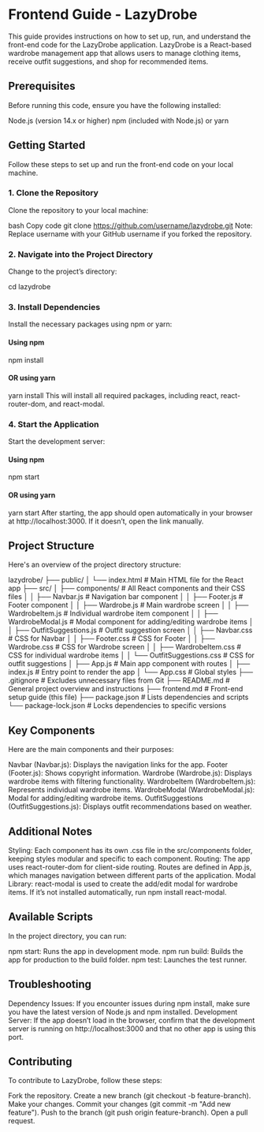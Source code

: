 # Frontend Guide - LazyDrobe
This guide provides instructions on how to set up, run, and understand the front-end code for the LazyDrobe application. LazyDrobe is a React-based wardrobe management app that allows users to manage clothing items, receive outfit suggestions, and shop for recommended items.

## Prerequisites
Before running this code, ensure you have the following installed:

Node.js (version 14.x or higher)
npm (included with Node.js) or yarn

## Getting Started
Follow these steps to set up and run the front-end code on your local machine.

### 1. Clone the Repository
Clone the repository to your local machine:

bash
Copy code
git clone https://github.com/username/lazydrobe.git
Note: Replace username with your GitHub username if you forked the repository.

### 2. Navigate into the Project Directory
Change to the project’s directory:


cd lazydrobe

### 3. Install Dependencies
Install the necessary packages using npm or yarn:


#### Using npm
npm install

#### OR using yarn
yarn install
This will install all required packages, including react, react-router-dom, and react-modal.

### 4. Start the Application
Start the development server:

#### Using npm
npm start

#### OR using yarn
yarn start
After starting, the app should open automatically in your browser at http://localhost:3000. If it doesn’t, open the link manually.

## Project Structure
Here's an overview of the project directory structure:

lazydrobe/
├── public/
│   └── index.html               # Main HTML file for the React app
├── src/
│   ├── components/              # All React components and their CSS files
│   │   ├── Navbar.js            # Navigation bar component
│   │   ├── Footer.js            # Footer component
│   │   ├── Wardrobe.js          # Main wardrobe screen
│   │   ├── WardrobeItem.js      # Individual wardrobe item component
│   │   ├── WardrobeModal.js     # Modal component for adding/editing wardrobe items
│   │   ├── OutfitSuggestions.js # Outfit suggestion screen
│   │   ├── Navbar.css           # CSS for Navbar
│   │   ├── Footer.css           # CSS for Footer
│   │   ├── Wardrobe.css         # CSS for Wardrobe screen
│   │   ├── WardrobeItem.css     # CSS for individual wardrobe items
│   │   └── OutfitSuggestions.css # CSS for outfit suggestions
│   ├── App.js                   # Main app component with routes
│   ├── index.js                 # Entry point to render the app
│   └── App.css                  # Global styles
├── .gitignore                   # Excludes unnecessary files from Git
├── README.md                    # General project overview and instructions
├── frontend.md                  # Front-end setup guide (this file)
├── package.json                 # Lists dependencies and scripts
└── package-lock.json            # Locks dependencies to specific versions

## Key Components
Here are the main components and their purposes:

Navbar (Navbar.js): Displays the navigation links for the app.
Footer (Footer.js): Shows copyright information.
Wardrobe (Wardrobe.js): Displays wardrobe items with filtering functionality.
WardrobeItem (WardrobeItem.js): Represents individual wardrobe items.
WardrobeModal (WardrobeModal.js): Modal for adding/editing wardrobe items.
OutfitSuggestions (OutfitSuggestions.js): Displays outfit recommendations based on weather.

## Additional Notes
Styling: Each component has its own .css file in the src/components folder, keeping styles modular and specific to each component.
Routing: The app uses react-router-dom for client-side routing. Routes are defined in App.js, which manages navigation between different parts of the application.
Modal Library: react-modal is used to create the add/edit modal for wardrobe items. If it’s not installed automatically, run npm install react-modal.

## Available Scripts
In the project directory, you can run:

npm start: Runs the app in development mode.
npm run build: Builds the app for production to the build folder.
npm test: Launches the test runner.

## Troubleshooting
Dependency Issues: If you encounter issues during npm install, make sure you have the latest version of Node.js and npm installed.
Development Server: If the app doesn’t load in the browser, confirm that the development server is running on http://localhost:3000 and that no other app is using this port.

## Contributing
To contribute to LazyDrobe, follow these steps:

Fork the repository.
Create a new branch (git checkout -b feature-branch).
Make your changes.
Commit your changes (git commit -m "Add new feature").
Push to the branch (git push origin feature-branch).
Open a pull request.
